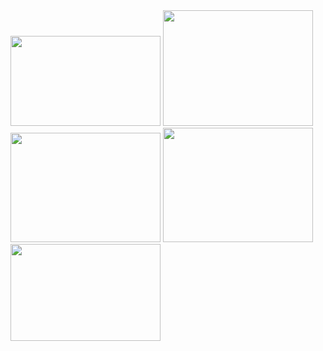 <img src="https://farm8.staticflickr.com/7485/26483355813_c9671407a9_m.jpg" width="240" height="144">
<img src="https://farm8.staticflickr.com/7291/26483355733_b6e1745395_m.jpg" width="240" height="185">
<img src="https://farm8.staticflickr.com/7276/26483355713_ab9e455706_m.jpg" width="240" height="175">
<img src="https://farm8.staticflickr.com/7112/26483355603_f4a194d01e_m.jpg" width="240" height="183">
<img src="https://farm8.staticflickr.com/7695/26483355483_f8bc74a711_m.jpg" width="240" height="155">
